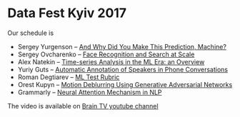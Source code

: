 # Data Fest Kyiv 2017

Our schedule is
- Sergey Yurgenson – [And Why Did You Make This Prediction, Machine?](https://github.com/udsclub/DataFestKyiv2017/blob/master/Yurgenson-ML_Models_Interpretability.pdf)
- Sergey Ovcharenko – [Face Recognition and Search at Scale](https://github.com/udsclub/DataFestKyiv2017/blob/master/Ovcharenko-Face_Recognition_scale.pdf)
- Alex Natekin – [Time-series Analysis in the ML Era: an Overview](https://github.com/udsclub/DataFestKyiv2017/blob/master/Natekin-Time_Series.pdf)
- Yuriy Guts – [Automatic Annotation of Speakers in Phone Conversations](https://github.com/udsclub/DataFestKyiv2017/blob/master/Guts-Automatic_Annotation_of_Speakers_in_Phone_Conversations.pdf)
- Roman Degtiarev – [ML Test Rubric](https://github.com/udsclub/DataFestKyiv2017/blob/master/Degtiarev-ML_Test_Rubric.pdf)
- Orest Kupyn – [Motion Deblurring Using Generative Adversarial Networks](https://github.com/udsclub/DataFestKyiv2017/blob/master/Kupyn-Deblur.pdf)
- Grammarly – [Neural Attention Mechanism in NLP](http://asivokon.github.io/index.html#1)

The video is available on [Brain TV youtube channel](https://www.youtube.com/watch?v=T_YWBGApUgs&t)
